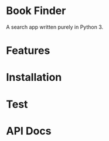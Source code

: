 # Book Finder
A search app written purely in Python 3.


# Features


# Installation


# Test


# API Docs
